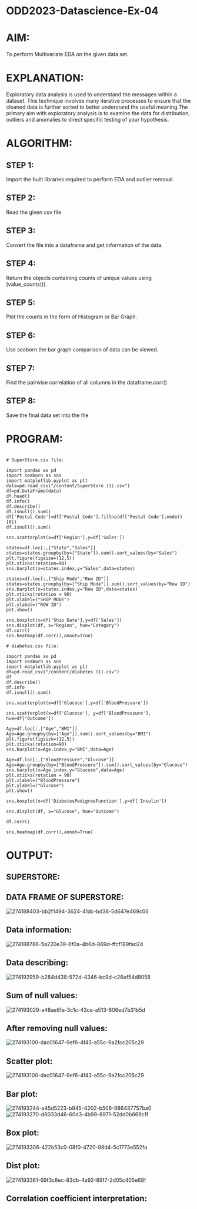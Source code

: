 # ODD2023-Datascience-Ex-04
# AIM:
To perform Multivariate EDA on the given data set.

# EXPLANATION:

Exploratory data analysis is used to understand the messages within a dataset. This technique involves many iterative processes to ensure that the cleaned data is further sorted to better understand the useful meaning.The primary aim with exploratory analysis is to examine the data for distribution, outliers and anomalies to direct specific testing of your hypothesis.
# ALGORITHM:

## STEP 1:

Import the built libraries required to perform EDA and outlier removal.
## STEP 2:

Read the given csv file
## STEP 3:

Convert the file into a dataframe and get information of the data.
## STEP 4:

Return the objects containing counts of unique values using (value_counts()).
## STEP 5:

Plot the counts in the form of Histogram or Bar Graph.
## STEP 6:

Use seaborn the bar graph comparison of data can be viewed.
## STEP 7:

Find the pairwise correlation of all columns in the dataframe.corr()
## STEP 8:

Save the final data set into the file
# PROGRAM:
```

# SuperStore.csv file:

import pandas as pd
import seaborn as sns
import matplotlib.pyplot as plt
data=pd.read_csv("/content/SuperStore (1).csv")
df=pd.DataFrame(data)
df.head()
df.info()
df.describe()
df.isnull().sum()
df['Postal Code']=df['Postal Code'].fillna(df['Postal Code'].mode()[0])
df.isnull().sum()

sns.scatterplot(x=df['Region'],y=df['Sales'])

states=df.loc[:,["State","Sales"]]
states=states.groupby(by=["State"]).sum().sort_values(by="Sales")
plt.figure(figsize=(12,5))
plt.xticks(rotation=90)
sns.barplot(x=states.index,y="Sales",data=states)

states=df.loc[:,["Ship Mode","Row ID"]]
states=states.groupby(by=["Ship Mode"]).sum().sort_values(by="Row ID")
sns.barplot(x=states.index,y="Row ID",data=states)
plt.xticks(rotation = 90)
plt.xlabel=("SHIP MODE")
plt.ylabel=("ROW ID")
plt.show()

sns.boxplot(x=df['Ship Date'],y=df['Sales'])
sns.displot(df, x="Region", hue="Category")
df.corr()
sns.heatmap(df.corr(),annot=True)

# diabetes.csv file:

import pandas as pd
import seaborn as sns
import matplotlib.pyplot as plt
df=pd.read_csv("/content/diabetes (1).csv")
df
df.describe()
df.info
df.isnull().sum()

sns.scatterplot(x=df['Glucose'],y=df['BloodPressure'])

sns.scatterplot(x=df['Glucose'], y=df['BloodPressure'], hue=df['Outcome'])

Age=df.loc[:,["Age","BMI"]]
Age=Age.groupby(by=["Age"]).sum().sort_values(by="BMI")
plt.figure(figsize=(12,5))
plt.xticks(rotation=90)
sns.barplot(x=Age.index,y="BMI",data=Age)

Age=df.loc[:,["BloodPressure","Glucose"]]
Age=Age.groupby(by=["BloodPressure"]).sum().sort_values(by="Glucose")
sns.barplot(x=Age.index,y="Glucose",data=Age)
plt.xticks(rotation = 90)
plt.xlabel=("BloodPressure")
plt.ylabel=("Glucose")
plt.show()

sns.boxplot(x=df['DiabetesPedigreeFunction'],y=df['Insulin'])

sns.displot(df, x="Glucose", hue="Outcome")

df.corr()

sns.heatmap(df.corr(),annot=True)
```
# OUTPUT:
## SUPERSTORE:
## DATA FRAME OF SUPERSTORE:
![274188403-bb2f1494-3624-41dc-bd38-5d647e469c06](https://github.com/vishnupriyaramesh17/ODD2023-Datascience-Ex-04/assets/119393589/8555f7a7-1b02-4a38-8168-843f1c496842)

## Data information:
![274188786-5a220e39-6f0a-4b6d-869d-ffcf189fad24](https://github.com/vishnupriyaramesh17/ODD2023-Datascience-Ex-04/assets/119393589/945488f2-6ced-4f22-a454-54ec7295bbca)

## Data describing:
![274192959-b284d438-572d-4346-bc9d-c26ef54d8058](https://github.com/vishnupriyaramesh17/ODD2023-Datascience-Ex-04/assets/119393589/cd761777-612e-47ae-849b-16e8fb8f20bb)

## Sum of null values:
![274193029-a48ae8fa-3c1c-43ce-a513-806ed7b31b5d](https://github.com/vishnupriyaramesh17/ODD2023-Datascience-Ex-04/assets/119393589/b9f88708-0dd1-436f-b8e5-cb03baa06086)

## After removing null values:
![274193100-dac01647-9ef6-4f43-a55c-9a2fcc205c29](https://github.com/vishnupriyaramesh17/ODD2023-Datascience-Ex-04/assets/119393589/09b52cd4-026f-4b67-bd32-6835d6761044)

## Scatter plot:
![274193100-dac01647-9ef6-4f43-a55c-9a2fcc205c29](https://github.com/vishnupriyaramesh17/ODD2023-Datascience-Ex-04/assets/119393589/a17454c7-448f-479e-a04d-682cee1771c3)

## Bar plot:
![274193244-a45d5223-b945-4202-b506-986437757ba0](https://github.com/vishnupriyaramesh17/ODD2023-Datascience-Ex-04/assets/119393589/bd54994e-ed62-458f-ba41-ded3dc2ccc9e)
![274193270-d8033d46-60d3-4b99-8971-52dd0b669c1f](https://github.com/vishnupriyaramesh17/ODD2023-Datascience-Ex-04/assets/119393589/66f4f5e9-fe47-4881-b6da-c5b7c4728268)

## Box plot:
![274193306-422b53c0-08f0-4720-98d4-5c1773e552fa](https://github.com/vishnupriyaramesh17/ODD2023-Datascience-Ex-04/assets/119393589/406cb3b3-6766-4b1b-9007-d6ebf3c0805f)

## Dist plot:
![274193361-69f3c8ec-83db-4a92-89f7-2d05c405e68f](https://github.com/vishnupriyaramesh17/ODD2023-Datascience-Ex-04/assets/119393589/744d553c-7c7d-43e0-8b19-aed6c9be60dc)

## Correlation coefficient interpretation:








